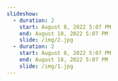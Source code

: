 ```yaml
---
slideshow:
  - duration: 2
    start: August 8, 2022 5:07 PM
    end: August 18, 2022 5:07 PM
    slide: /img/2.jpg
  - duration: 2
    start: August 8, 2022 5:07 PM
    end: August 18, 2022 5:07 PM
    slide: /img/1.jpg
---
```

